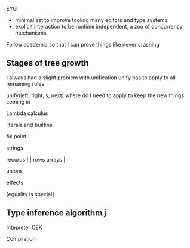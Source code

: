 EYG

- minimal ast to improve tooling many editors and type systems
- explicit interaction to be runtime independent, a zoo of concurrency mechanisms

Follow acedemia so that I can prove things like never crashing


## Stages of tree growth

I always had a slight problem with unification
unify has to apply to all remaining rules

unify(left, right, s, next)
where do I need to apply to keep the new things coming in


Lambda calculus

literals and builtins

fix point

strings

records     |
            | rows
arrays      |

unions

effects

[equality is special]
## Type inference algorithm j


Intepreter CEK

Compilation

